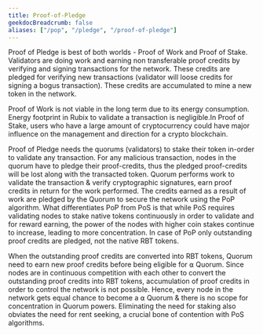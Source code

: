 ```yaml
---
title: Proof-of-Pledge
geekdocBreadcrumb: false
aliases: ["/pop", "/pledge", "/proof-of-pledge"]
---
```


Proof of Pledge is best of both worlds - Proof of Work and Proof of Stake. Validators are doing work and earning non transferable proof credits by verifying and signing transactions for the network. These credits are pledged for verifying new transactions (validator will loose credits for signing a bogus transaction). These credits are accumulated to mine a new token in the network.

Proof of Work is not viable in the long term due to its energy consumption. Energy footprint in Rubix to validate a transaction is negligible.In Proof of Stake, users who have a large amount of cryptocurrency could have major influence on the management and direction for a crypto blockchain.

Proof of Pledge needs the quorums (validators) to stake their token in-order to validate any transaction. For any malicious transaction, nodes in the quorum have to pledge their proof-credits, thus the pledged proof-credits will be lost along with the transacted token. Quorum performs work to validate the transaction & verify cryptographic signatures, earn proof credits in return for the work performed. The credits earned as a result of work are pledged by the Quorum to secure the network using the PoP algorithm. What differentiates PoP from PoS is that while PoS requires validating nodes to stake native tokens continuously in order to validate and for reward earning, the power of the nodes with higher coin stakes continue to increase, leading to more concentration. In case of PoP only outstanding proof credits are pledged, not the native RBT tokens.

When the outstanding proof credits are converted into RBT tokens, Quorum need to earn new proof credits before being eligible for ⍺ Quorum. Since nodes are in continuous competition with each other to convert the outstanding proof credits into RBT tokens, accumulation of proof credits in order to control the network is not possible. Hence, every node in the network gets equal chance to become a ⍺ Quorum & there is no scope for concentration in Quorum powers. Eliminating the need for staking also obviates the need for rent seeking, a crucial bone of contention with PoS algorithms.